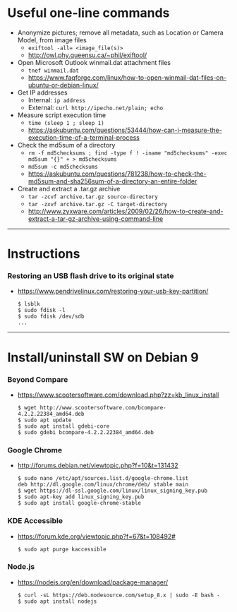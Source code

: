 # Useful one-line commands

* Anonymize pictures; remove all metadata, such as Location or Camera Model, from image files
  * `exiftool -all= <image_file(s)>`
  * http://owl.phy.queensu.ca/~phil/exiftool/
* Open Microsoft Outlook winmail.dat attachment files
  * `tnef winmail.dat`
  * https://www.faqforge.com/linux/how-to-open-winmail-dat-files-on-ubuntu-or-debian-linux/
* Get IP addresses
  * Internal: `ip address`
  * External: `curl http://ipecho.net/plain; echo`
* Measure script execution time
  * `time (sleep 1 ; sleep 1)`
  * https://askubuntu.com/questions/53444/how-can-i-measure-the-execution-time-of-a-terminal-process
* Check the md5sum of a directory
  * `rm -f md5checksums ; find -type f ! -iname "md5checksums" -exec md5sum "{}" + > md5checksums`
  * `md5sum -c md5checksums`
  * https://askubuntu.com/questions/781238/how-to-check-the-md5sum-and-sha256sum-of-a-directory-an-entire-folder
* Create and extract a .tar.gz archive
  * `tar -zcvf archive.tar.gz source-directory`
  * `tar -zxvf archive.tar.gz -C target-directory`
  * http://www.zyxware.com/articles/2009/02/26/how-to-create-and-extract-a-tar-gz-archive-using-command-line

---

# Instructions

### Restoring an USB flash drive to its original state
* https://www.pendrivelinux.com/restoring-your-usb-key-partition/
  ```
  $ lsblk
  $ sudo fdisk -l
  $ sudo fdisk /dev/sdb
  ...
  ```

---

# Install/uninstall SW on Debian 9

### Beyond Compare
* https://www.scootersoftware.com/download.php?zz=kb_linux_install
  ```
  $ wget http://www.scootersoftware.com/bcompare-4.2.2.22384_amd64.deb
  $ sudo apt update
  $ sudo apt install gdebi-core
  $ sudo gdebi bcompare-4.2.2.22384_amd64.deb
  ```

### Google Chrome
* http://forums.debian.net/viewtopic.php?f=10&t=131432
  ```
  $ sudo nano /etc/apt/sources.list.d/google-chrome.list
  deb http://dl.google.com/linux/chrome/deb/ stable main
  $ wget https://dl-ssl.google.com/linux/linux_signing_key.pub
  $ sudo apt-key add linux_signing_key.pub
  $ sudo apt install google-chrome-stable
  ```

### KDE Accessible
* https://forum.kde.org/viewtopic.php?f=67&t=108492#
  ```
  $ sudo apt purge kaccessible
  ```

### Node.js
* https://nodejs.org/en/download/package-manager/
  ```
  $ curl -sL https://deb.nodesource.com/setup_8.x | sudo -E bash -
  $ sudo apt install nodejs
  ```
